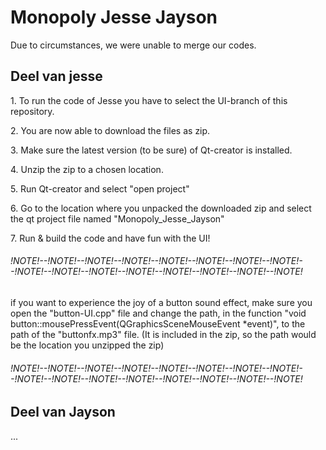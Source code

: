 <h1>Monopoly Jesse Jayson</h1>
Due to circumstances, we were unable to merge our codes. 
<h2>Deel van jesse</h2>
<p>1. To run the code of Jesse you have to select the UI-branch of this repository.</p> 
<p>2. You are now able to download the files as zip.</p>  
<p>3. Make sure the latest version (to be sure) of Qt-creator is installed.</p> 
<p>4. Unzip the zip to a chosen location.</p>
<p>5. Run Qt-creator and select "open project"</p>
<p>6. Go to the location where you unpacked the downloaded zip and select the qt project file named "Monopoly_Jesse_Jayson"</p>
<p>7. Run & build the code and have fun with the UI!</p>

<h6>!NOTE!--!NOTE!--!NOTE!--!NOTE!--!NOTE!--!NOTE!--!NOTE!--!NOTE!--!NOTE!--!NOTE!--!NOTE!--!NOTE!--!NOTE!--!NOTE!--!NOTE!--!NOTE!</h6>  
if you want to experience the joy of a button sound effect, make sure you open the "button-UI.cpp" file and change the path, in the function "void button::mousePressEvent(QGraphicsSceneMouseEvent *event)", to the path of the "buttonfx.mp3" file. (It is included in the zip, so the path would be the location you unzipped the zip)
<h6>!NOTE!--!NOTE!--!NOTE!--!NOTE!--!NOTE!--!NOTE!--!NOTE!--!NOTE!--!NOTE!--!NOTE!--!NOTE!--!NOTE!--!NOTE!--!NOTE!--!NOTE!--!NOTE!</h6>

<h2>Deel van Jayson </h2>
...
